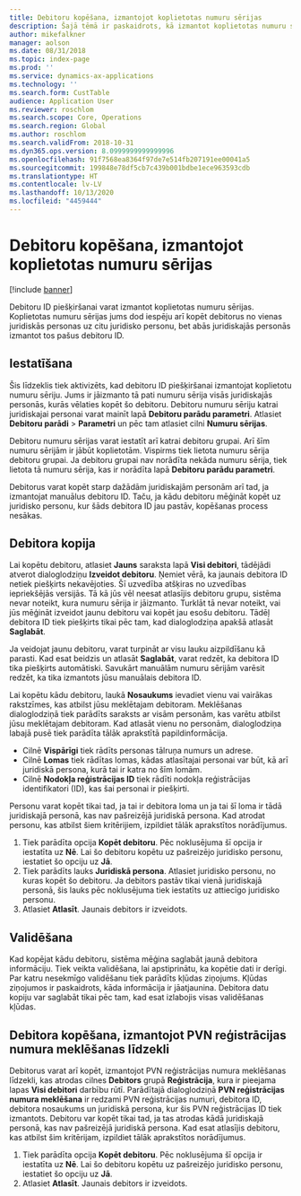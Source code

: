 ```yaml
---
title: Debitoru kopēšana, izmantojot koplietotas numuru sērijas
description: Šajā tēmā ir paskaidrots, kā izmantot koplietotas numuru sērijas, lai debitoru kopētu uz citu juridisko personu, bet saglabātu to pašu debitora ID.
author: mikefalkner
manager: aolson
ms.date: 08/31/2018
ms.topic: index-page
ms.prod: ''
ms.service: dynamics-ax-applications
ms.technology: ''
ms.search.form: CustTable
audience: Application User
ms.reviewer: roschlom
ms.search.scope: Core, Operations
ms.search.region: Global
ms.author: roschlom
ms.search.validFrom: 2018-10-31
ms.dyn365.ops.version: 8.0999999999999996
ms.openlocfilehash: 91f7568ea8364f97de7e514fb207191ee00041a5
ms.sourcegitcommit: 199848e78df5cb7c439b001bdbe1ece963593cdb
ms.translationtype: HT
ms.contentlocale: lv-LV
ms.lasthandoff: 10/13/2020
ms.locfileid: "4459444"
---
```

# <a name="copy-customers-by-using-shared-number-sequences"></a>Debitoru kopēšana, izmantojot koplietotas numuru sērijas

[!include [banner](../includes/banner.md)]

Debitoru ID piešķiršanai varat izmantot koplietotas numuru sērijas. Koplietotas numuru sērijas jums dod iespēju arī kopēt debitorus no vienas juridiskās personas uz citu juridisko personu, bet abās juridiskajās personās izmantot tos pašus debitoru ID.

## <a name="setup"></a>Iestatīšana

Šis līdzeklis tiek aktivizēts, kad debitoru ID piešķiršanai izmantojat koplietotu numuru sēriju. Jums ir jāizmanto tā pati numuru sērija visās juridiskajās personās, kurās vēlaties kopēt šo debitoru. Debitoru numuru sēriju katrai juridiskajai personai varat mainīt lapā **Debitoru parādu parametri**. Atlasiet **Debitoru parādi** \> **Parametri** un pēc tam atlasiet cilni **Numuru sērijas**.

Debitoru numuru sērijas varat iestatīt arī katrai debitoru grupai. Arī šīm numuru sērijām ir jābūt koplietotām. Vispirms tiek lietota numuru sērija debitoru grupai. Ja debitoru grupai nav norādīta nekāda numuru sērija, tiek lietota tā numuru sērija, kas ir norādīta lapā **Debitoru parādu parametri**.

Debitorus varat kopēt starp dažādām juridiskajām personām arī tad, ja izmantojat manuālus debitoru ID. Taču, ja kādu debitoru mēģināt kopēt uz juridisko personu, kur šāds debitora ID jau pastāv, kopēšanas process nesākas.

## <a name="copy-a-customer"></a>Debitora kopija

Lai kopētu debitoru, atlasiet **Jauns** saraksta lapā **Visi debitori**, tādējādi atverot dialoglodziņu **Izveidot debitoru**. Ņemiet vērā, ka jaunais debitora ID netiek piešķirts nekavējoties. Šī uzvedība atšķiras no uzvedības iepriekšējās versijās. Tā kā jūs vēl neesat atlasījis debitoru grupu, sistēma nevar noteikt, kura numuru sērija ir jāizmanto. Turklāt tā nevar noteikt, vai jūs mēģināt izveidot jaunu debitoru vai kopēt jau esošu debitoru. Tādēļ debitora ID tiek piešķirts tikai pēc tam, kad dialoglodziņa apakšā atlasāt **Saglabāt**.

Ja veidojat jaunu debitoru, varat turpināt ar visu lauku aizpildīšanu kā parasti. Kad esat beidzis un atlasāt **Saglabāt**, varat redzēt, ka debitora ID tika piešķirts automātiski. Savukārt manuālām numuru sērijām varēsit redzēt, ka tika izmantots jūsu manuālais debitora ID.

Lai kopētu kādu debitoru, laukā **Nosaukums** ievadiet vienu vai vairākas rakstzīmes, kas atbilst jūsu meklētajam debitoram. Meklēšanas dialoglodziņā tiek parādīts saraksts ar visām personām, kas varētu atbilst jūsu meklētajam debitoram. Kad atlasāt vienu no personām, dialoglodziņa labajā pusē tiek parādīta tālāk aprakstītā papildinformācija.

- Cilnē **Vispārīgi** tiek rādīts personas tālruņa numurs un adrese.
- Cilnē **Lomas** tiek rādītas lomas, kādas atlasītajai personai var būt, kā arī juridiskā persona, kurā tai ir katra no šīm lomām.
- Cilnē **Nodokļa reģistrācijas ID** tiek rādīti nodokļa reģistrācijas identifikatori (ID), kas šai personai ir piešķirti.

Personu varat kopēt tikai tad, ja tai ir debitora loma un ja tai šī loma ir tādā juridiskajā personā, kas nav pašreizējā juridiskā persona. Kad atrodat personu, kas atbilst šiem kritērijiem, izpildiet tālāk aprakstītos norādījumus.

1. Tiek parādīta opcija **Kopēt debitoru**. Pēc noklusējuma šī opcija ir iestatīta uz **Nē**. Lai šo debitoru kopētu uz pašreizējo juridisko personu, iestatiet šo opciju uz **Jā**. 
2. Tiek parādīts lauks **Juridiskā persona**. Atlasiet juridisko personu, no kuras kopēt šo debitoru. Ja debitors pastāv tikai vienā juridiskajā personā, šis lauks pēc noklusējuma tiek iestatīts uz attiecīgo juridisko personu.
3. Atlasiet **Atlasīt**. Jaunais debitors ir izveidots.

## <a name="validation"></a>Validēšana

Kad kopējat kādu debitoru, sistēma mēģina saglabāt jaunā debitora informāciju. Tiek veikta validēšana, lai apstiprinātu, ka kopētie dati ir derīgi. Par katru nesekmīgo validēšanu tiek parādīts kļūdas ziņojums. Kļūdas ziņojumos ir paskaidrots, kāda informācija ir jāatjaunina. Debitora datu kopiju var saglabāt tikai pēc tam, kad esat izlabojis visas validēšanas kļūdas.

## <a name="copy-a-customer-by-using-tax-exempt-number-search-feature"></a>Debitora kopēšana, izmantojot PVN reģistrācijas numura meklēšanas līdzekli

Debitorus varat arī kopēt, izmantojot PVN reģistrācijas numura meklēšanas līdzekli, kas atrodas cilnes **Debitors** grupā **Reģistrācija**, kura ir pieejama lapas **Visi debitori** darbību rūtī. Parādītajā dialoglodziņā **PVN reģistrācijas numura meklēšana** ir redzami PVN reģistrācijas numuri, debitora ID, debitora nosaukums un juridiskā persona, kur šis PVN reģistrācijas ID tiek izmantots. Debitoru var kopēt tikai tad, ja tas atrodas kādā juridiskajā personā, kas nav pašreizējā juridiskā persona. Kad esat atlasījis debitoru, kas atbilst šim kritērijam, izpildiet tālāk aprakstītos norādījumus.

1. Tiek parādīta opcija **Kopēt debitoru**. Pēc noklusējuma šī opcija ir iestatīta uz **Nē**. Lai šo debitoru kopētu uz pašreizējo juridisko personu, iestatiet šo opciju uz **Jā**. 
2. Atlasiet **Atlasīt**. Jaunais debitors ir izveidots.
